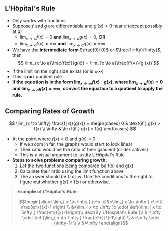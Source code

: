 ## L'Hôpital's Rule
- Only works with fractions
- Suppose $f$ and $g$ are differentiable and $g'(x) \neq 0$ near $a$ (except possibly at $a$)
	- $\displaystyle\lim_{x \to a}f(x) = 0$ **and** $\displaystyle\lim_{x \to a}g(x) = 0$, **OR**
	- $\displaystyle\lim_{x \to a}f(x) = \pm\infty$ **and** $\displaystyle\lim_{x \to a}g(x) = \pm\infty$
- We have the **intermediate form** $\frac{0}{0}$ or $\frac{\infty}{\infty}$, then
$$
\lim_{x \to a}\frac{f(x)}{g(x)} = \lim_{x \to a}\frac{f'(x)}{g'(x)}
$$
- If the limit on the right side exists (or is $\pm\infty$)
- This is **not** quotient rule
- **If the equation is in the form $\displaystyle\lim_{ x \to \infty }f(x)\cdot g(x)$, where $\displaystyle\lim_{x \to a} f(x) = 0$ and $\displaystyle\lim_{x \to a} g(x) = \pm \infty$, convert the equation to a quotient to apply the rule.**
## Comparing Rates of Growth
$$
\lim_{x \to \infty} \frac{f(x)}{g(x)} =
\begin{cases}
0 & \text{if } g(x) > f(x) \\
\infty & \text{if } g(x) < f(x)
\end{cases}
$$
- At the point where $f(x) = 0$ and $g(x) = 0$
	- If we zoom in far, the graphs would start to look linear
	- Their ratio would be the ratio of their gradient (or derivatives)
	- This is a visual argument to justify L'Hôpital's Rule
- **Steps to solve problems comparing growth:**
	1. Let the two functions being compared be f(x) and g(x)
	2. Calculate their ratio using the limit function above
	3. The answer should be $0$ or $\infty$. Use the conditions to the right to figure out whether g(x) < f(x) or otherwise.

> **Example of L'Hôpital's Rule:** 
> 
> $$\begin{align}
\lim_{ x \to \infty } (e^x-x)&=\lim_{ x \to \infty } x\left( \frac{e^x}{x}-1 \right) \\
&=\lim_{ x \to \infty }x \cdot \left(\lim_{ x \to \infty } \frac{e^x}{x}-1\right)\\
\text{By L'Hospital's Rule:}\\
&=\infty \cdot \left(\lim_{ x \to \infty } \frac{e^x}{1}-1\right) \\
&=\infty \cdot (\infty-1) \\ \\
&=\infty
\end{align}$$